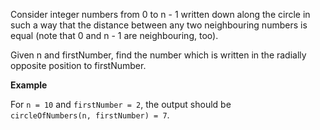 Consider integer numbers from 0 to n - 1 written down along the circle in such a way that the distance between any two neighbouring numbers is equal (note that 0 and n - 1 are neighbouring, too).

Given n and firstNumber, find the number which is written in the radially opposite position to firstNumber.

__Example__

For `n = 10` and `firstNumber = 2`, the output should be<br>
`circleOfNumbers(n, firstNumber) = 7`.
